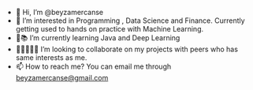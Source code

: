 - 👋 Hi, I’m @beyzamercanse
- 👀 I’m interested in Programming , Data Science and Finance. Currently getting used to hands on practice with Machine Learning.
- 🌱📚 I’m currently learning Java and Deep Learning
- 💞️👨‍👩‍👧‍👦 I’m looking to collaborate on my projects with peers who has same interests as me.
- 📫 How to reach me? You can email me through beyzamercanse@gmail.com


